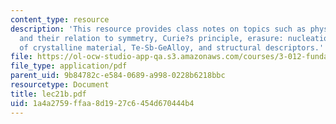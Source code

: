 ```yaml
---
content_type: resource
description: 'This resource provides class notes on topics such as physical properties
  and their relation to symmetry, Curie?s principle, erasure: nucleation and growth
  of crystalline material, Te-Sb-GeAlloy, and structural descriptors.'
file: https://ol-ocw-studio-app-qa.s3.amazonaws.com/courses/3-012-fundamentals-of-materials-science-fall-2005/1a4a2759ffaa8d1927c6454d670444b4_lec21b.pdf
file_type: application/pdf
parent_uid: 9b84782c-e584-0689-a998-0228b6218bbc
resourcetype: Document
title: lec21b.pdf
uid: 1a4a2759-ffaa-8d19-27c6-454d670444b4
---
```


